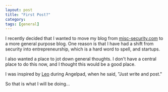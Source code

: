```yaml
---
layout: post
title: "First Post?"
category: 
tags: [general]
---
```


I recently decided that I wanted to move my blog from [misc-security.com](http://misc-security.com) to a more general purpose blog. One reason is that I have had a shift from security into entrepreneurship, which is a hard word to spell, and startups.

I also wanted a place to jot down general thoughts. I don't have a central place to do this now, and I thought this would be a good place.

I was inspired by [Leo](http://leostartsup.com/) during Angelpad, when he said, "Just write and post."

So that is what I will be doing...





